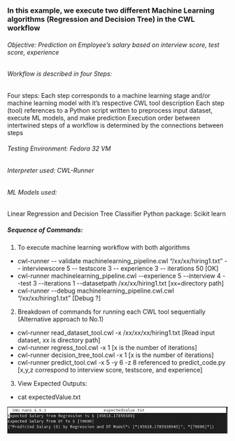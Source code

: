 ### In this example, we execute two different Machine Learning algorithms (Regression and Decision Tree) in the CWL workflow

###### Objective: Prediction on Employee’s salary based on interview score, test score, experience
###### Workflow is described in four Steps:
Four steps: Each step corresponds to a machine learning stage and/or machine learning model with it’s respective CWL tool description
Each step (tool) references to a Python script written to preprocess input dataset, execute ML models, and make prediction
Execution order between intertwined steps of a workflow is determined by the connections between steps



###### Testing Environment: Fedora 32 VM
###### Interpreter used: CWL-Runner 
###### ML Models used: 
Linear Regression and Decision Tree Classifier
Python package: Scikit learn


##### Sequence of Commands:
1. To execute machine learning workflow with both algorithms
* cwl-runner -- validate machinelearning_pipeline.cwl “/xx/xx/hiring1.txt” -- interviewscore 5 -- testscore 3 -- experience 3 -- iterations 50 [OK]
* cwl-runner machinelearning_pipeline.cwl --experience 5 --interview 4 --test 3 --iterations 1 --datasetpath /xx/xx/hiring1.txt [xx=directory path]
* cwl-runner --debug machinelearning_pipeline.cwl.cwl “/xx/xx/hiring1.txt” [Debug ?]

2. Breakdown of commands for running each CWL tool sequentially (Alternative approach to No.1)
* cwl-runner read_dataset_tool.cwl -x /xx/xx/xx/hiring1.txt  [Read input dataset, xx is directory path]
* cwl-runner regress_tool.cwl -x 1        [x is the number of iterations]
* cwl-runner decision_tree_tool.cwl -x 1  [x is the number of iterations]
* cwl-runner predict_tool.cwl -x 5 -y 6 -z 8 referenced to predict_code.py   [x,y,z correspond to interview score, testscore, and experience]

3. View Expected Outputs:
* cat expectedValue.txt




![GitHub output](/examples/subworkflows/machine_learning/out.PNG)

